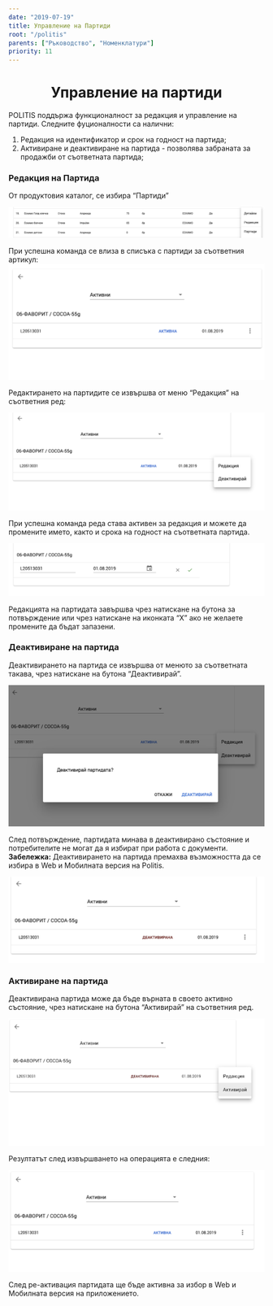 ```yaml
---
date: "2019-07-19"
title: Управление на Партиди
root: "/politis"
parents: ["Ръководство", "Номенклатури"]
priority: 11
---
```

<h1 align="center">
  Управление на партиди
</h1>

POLITIS поддържа функционалност за редакция и управление на партиди. Следните фуционалности са налични:
1. Редакция на идентификатор и срок на годност на партида;
2. Активиране и деактивиране на партида - позволява забраната за продажби от съответната партида;

### Редакция на Партида

От продуктовия каталог, се избира “Партиди”  

![Batches](./product-list-action-menu.bg.png)


<split-panel>
  <panel>
    При успешна команда се влиза в списъка с партиди за съответния артикул:
  </panel>
  <panel>
    <img src="./batches-list.bg.png"/>
  </panel>
</split-panel>


Редактирането на партидите се извършва от меню “Редакция” на съответния ред:

![Batches](./batches-list-action-menu.bg.png)

При успешна команда  реда става активен за редакция и можете да промените името, както и срока на годност на съответната партида.

![Batches](./batch-edit.bg.png)

Редакцията на партидата завършва чрез натискане на бутона за потвърждение или чрез натискане на иконката “X” ако не желаете промените да бъдат запазени.

### Деактивиране на партида

Деактивирането на партида се извършва от менюто за съответната такава, чрез натискане на бутона “Деактивирай”.

![Batches](./batch-deactivation.bg.png)

След потвърждение, партидата минава в деактивирано състояние и потребителите не могат да я избират при работа с документи. 
**Забележка:** Деактивирането на партида премахва възможността да се избира в Web и Мобилната версия на Politis.

![Batches](./batch-deactivated.bg.png)

### Активиране на партида

Деактивирана партида може да бъде върната в своето активно състояние, чрез натискане на бутона “Активирай” на съответния ред. 

![Batches](batch-activation.bg.png)

Резултатът след извършването на операцията е следния: 

![Batches](./batch-activated.bg.png)

След ре-активация партидата ще бъде активна за избор в Web и Мобилната версия на приложението.
